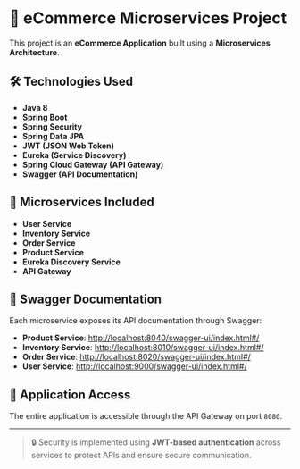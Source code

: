 # 🛒 eCommerce Microservices Project

This project is an **eCommerce Application** built using a **Microservices Architecture**.

## 🛠️ Technologies Used

- **Java 8**
- **Spring Boot**
- **Spring Security**
- **Spring Data JPA**
- **JWT (JSON Web Token)**
- **Eureka (Service Discovery)**
- **Spring Cloud Gateway (API Gateway)**
- **Swagger (API Documentation)**

## 🧩 Microservices Included

- **User Service**
- **Inventory Service**
- **Order Service**
- **Product Service**
- **Eureka Discovery Service**
- **API Gateway**

## 🔗 Swagger Documentation

Each microservice exposes its API documentation through Swagger:

- **Product Service**: [http://localhost:8040/swagger-ui/index.html#/](http://localhost:8040/swagger-ui/index.html#/)
- **Inventory Service**: [http://localhost:8010/swagger-ui/index.html#/](http://localhost:8020/swagger-ui/index.html#/)
- **Order Service**: [http://localhost:8020/swagger-ui/index.html#/](http://localhost:8010/swagger-ui/index.html#/)
- **User Service**: [http://localhost:9000/swagger-ui/index.html#/](http://localhost:9000/swagger-ui/index.html#/)

## 🚀 Application Access

The entire application is accessible through the API Gateway on port `8080`.

---

> 🔒 Security is implemented using **JWT-based authentication** across services to protect APIs and ensure secure communication.

